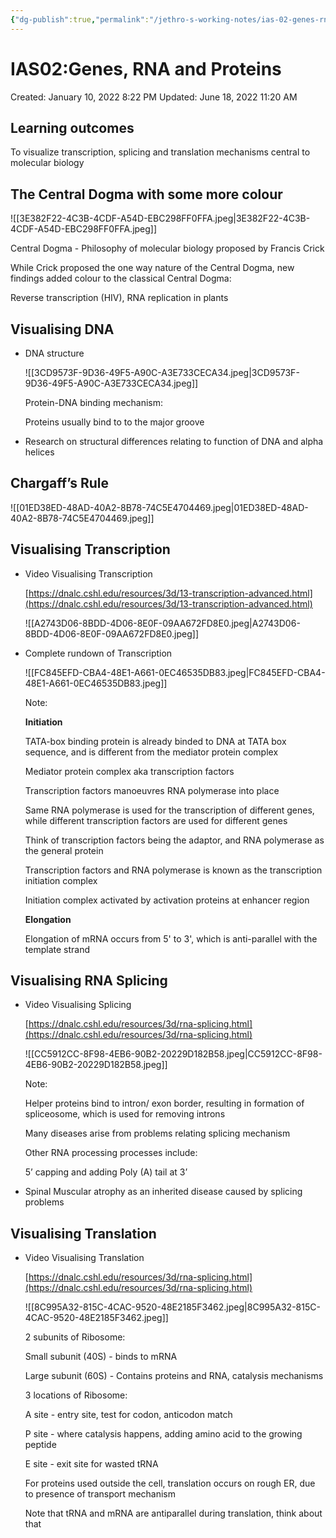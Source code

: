 ```yaml
---
{"dg-publish":true,"permalink":"/jethro-s-working-notes/ias-02-genes-rna-and-proteins/","dgPassFrontmatter":true}
---
```



# IAS02:Genes, RNA and Proteins

Created: January 10, 2022 8:22 PM
Updated: June 18, 2022 11:20 AM

## Learning outcomes

To visualize transcription, splicing and translation mechanisms central to molecular biology

## The Central Dogma with some more colour

![[3E382F22-4C3B-4CDF-A54D-EBC298FF0FFA.jpeg\|3E382F22-4C3B-4CDF-A54D-EBC298FF0FFA.jpeg]]

Central Dogma - Philosophy of molecular biology proposed by Francis Crick

While Crick proposed the one way nature of the Central Dogma, new findings added colour to the classical Central Dogma:

Reverse transcription (HIV), RNA replication in plants

## Visualising DNA

- DNA structure
    
    ![[3CD9573F-9D36-49F5-A90C-A3E733CECA34.jpeg\|3CD9573F-9D36-49F5-A90C-A3E733CECA34.jpeg]]
    
    Protein-DNA binding mechanism:
    
    Proteins usually bind to to the major groove
    
- Research on structural differences relating to function of DNA and alpha helices

## Chargaff’s Rule

![[01ED38ED-48AD-40A2-8B78-74C5E4704469.jpeg\|01ED38ED-48AD-40A2-8B78-74C5E4704469.jpeg]]

## Visualising Transcription

- Video Visualising Transcription
    
    [https://dnalc.cshl.edu/resources/3d/13-transcription-advanced.html](https://dnalc.cshl.edu/resources/3d/13-transcription-advanced.html)
    
    ![[A2743D06-8BDD-4D06-8E0F-09AA672FD8E0.jpeg\|A2743D06-8BDD-4D06-8E0F-09AA672FD8E0.jpeg]]
    
- Complete rundown of Transcription
    
    ![[FC845EFD-CBA4-48E1-A661-0EC46535DB83.jpeg\|FC845EFD-CBA4-48E1-A661-0EC46535DB83.jpeg]]
    
    Note:
    
    **Initiation**
    
    TATA-box binding protein is already binded to DNA at TATA box sequence, and is different from the mediator protein complex
    
    Mediator protein complex aka transcription factors
    
    Transcription factors manoeuvres RNA polymerase into place
    
    Same RNA polymerase is used for the transcription of different genes, while different transcription factors are used for different genes
    
    Think of transcription factors being the adaptor, and RNA polymerase as the general protein
    
    Transcription factors and RNA polymerase is known as the transcription initiation complex
    
    Initiation complex activated by activation proteins at enhancer region
    
    **Elongation**
    
    Elongation of mRNA occurs from 5' to 3', which is anti-parallel with the template strand
    

## Visualising RNA Splicing

- Video Visualising Splicing
    
    [https://dnalc.cshl.edu/resources/3d/rna-splicing.html](https://dnalc.cshl.edu/resources/3d/rna-splicing.html)
    
    ![[CC5912CC-8F98-4EB6-90B2-20229D182B58.jpeg\|CC5912CC-8F98-4EB6-90B2-20229D182B58.jpeg]]
    
    Note:
    
    Helper proteins bind to intron/ exon border, resulting in formation of spliceosome, which is used for removing introns
    
    Many diseases arise from problems relating splicing mechanism
    
    Other RNA processing processes include:
    
    5’ capping and adding Poly (A) tail at 3’
    
- Spinal Muscular atrophy as an inherited disease caused by splicing problems

## Visualising Translation

- Video Visualising Translation
    
    [https://dnalc.cshl.edu/resources/3d/rna-splicing.html](https://dnalc.cshl.edu/resources/3d/rna-splicing.html)
    
    ![[8C995A32-815C-4CAC-9520-48E2185F3462.jpeg\|8C995A32-815C-4CAC-9520-48E2185F3462.jpeg]]
    
    2 subunits of Ribosome:
    
    Small subunit (40S) - binds to mRNA
    
    Large subunit (60S) - Contains proteins and RNA, catalysis mechanisms
    
    3 locations of Ribosome:
    
    A site - entry site, test for codon, anticodon match
    
    P site - where catalysis happens, adding amino acid to the growing peptide
    
    E site - exit site for wasted tRNA
    
    For proteins used outside the cell, translation occurs on rough ER, due to presence of transport mechanism
    
    Note that tRNA and mRNA are antiparallel during translation, think about that
